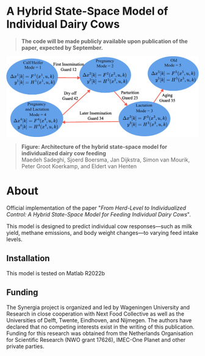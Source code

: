 # A Hybrid State-Space Model of Individual Dairy Cows
>**The code will be made publicly available upon publication of the paper, expected by September.**

![Hybrid model architecture](assets/hybrid.jpg "Hybrid model architecture")
> **Figure: Architecture of the hybrid state-space model for individualized dairy cow feeding**\
> Maedeh Sadeghi, Sjoerd Boersma, Jan Dijkstra, Simon van Mourik, Peter Groot Koerkamp, and Eldert van Henten

# About
Official implementation of the paper "*From Herd-Level to Individualized Control: A Hybrid State-Space Model for Feeding Individual Dairy Cows*".

This model is designed to predict individual cow responses—such as milk yield, methane emissions, and body weight changes—to varying feed intake levels.

## Installation
This model is tested on Matlab R2022b
<!-- 
## Citation
```
<<ADD CITATION IN BIBTEX FORMAT>>
```
-->

## Funding
The Synergia project is organized and led by Wageningen University and Research in close cooperation with Next Food Collective as well as the Universities of Delft, Twente, Eindhoven, and Nijmegen. The authors have declared that no competing interests exist in the writing of this publication. Funding for this research was obtained from the Netherlands Organisation for Scientific Research (NWO grant 17626), IMEC-One Planet and other private parties.
